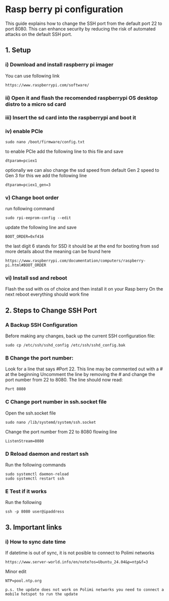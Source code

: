 # Rasp berry pi configuration

This guide explains how to change the SSH port from the default port 22 to port 8080. This can enhance security by reducing the risk of automated attacks on the default SSH port.
## 1. Setup 
### i) Download and install raspberry pi imager 
You can use following link 
```
https://www.raspberrypi.com/software/
```
### ii) Open it and flash the recomended raspberrypi OS desktop distro to a micro sd card 

### iii) Insert the sd card into the raspberrypi and boot it 


### iv) enable PCIe 
```
sudo nano /boot/firmware/config.txt
```

to enable PCIe add the following line to this file and save 

```
dtparam=pciex1
```

optionally we can also change the ssd speed from default Gen 2 speed to Gen 3
for this we add the following line 

```
dtparam=pciex1_gen=3
```

### v) Change boot order 

run following command 

```
sudo rpi-eeprom-config --edit
```
update the following line and save
```
BOOT_ORDER=0xf416
```
the last digit 6 stands for SSD it should be at the end for booting from ssd 
more details about the meaning can be found here 

```
https://www.raspberrypi.com/documentation/computers/raspberry-pi.html#BOOT_ORDER
```
### vi) Install ssd and reboot
Flash the ssd with os of choice and then install it on your Rasp berry 
On the next reboot everything should work fine

## 2. Steps to Change SSH Port

### A Backup SSH Configuration
Before making any changes, back up the current SSH configuration file:

```
sudo cp /etc/ssh/sshd_config /etc/ssh/sshd_config.bak
```
### B Change the port number:
Look for a line that says #Port 22. This line may be commented out with a # at the beginning
Uncomment the line by removing the # and change the port number from 22 to 8080. The line should now read:

```
Port 8080

```

### C Change port number in ssh.socket file

Open the ssh.socket file 

```
sudo nano /lib/systemd/system/ssh.socket
```
Change the port number from 22 to 8080 flowing line

```
ListenStream=8080
```

### D Reload daemon and restart ssh 

Run the following commands 

```
sudo systemctl daemon-reload 
sudo systemctl restart ssh  
```

### E Test if it works 

Run the following 

```
ssh -p 8080 user@ipaddress
```
## 3. Important links 
### i) How to sync date time
If datetime is out of sync, it is not posible to connect to Polimi networks
```
https://www.server-world.info/en/note?os=Ubuntu_24.04&p=ntp&f=3
```
Minor edit 

```
NTP=pool.ntp.org

p.s. the update does not work on Polimi networks you need to connect a mobile hotspot to run the update
````





